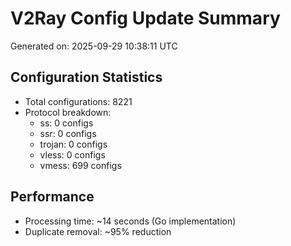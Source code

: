 # V2Ray Config Update Summary
Generated on: 2025-09-29 10:38:11 UTC

## Configuration Statistics
- Total configurations: 8221
- Protocol breakdown:
  - ss: 0 configs
  - ssr: 0 configs
  - trojan: 0 configs
  - vless: 0 configs
  - vmess: 699 configs

## Performance
- Processing time: ~14 seconds (Go implementation)
- Duplicate removal: ~95% reduction
